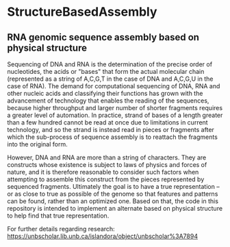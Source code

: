 # StructureBasedAssembly

## RNA genomic sequence assembly based on physical structure

Sequencing of DNA and RNA is the determination of the precise order of nucleotides, the acids or "bases" that form the actual molecular chain (represented as a string of A,C,G,T in the case of DNA and A,C,G,U in the case of RNA). The demand for computational sequencing of DNA, RNA and other nucleic acids and classifying their functions has grown with the advancement of technology that enables the reading of the sequences, because higher throughput and larger number of shorter fragments requires a greater level of automation. In practice,  strand of bases of a length greater than a few hundred cannot be read at once due to limitations in current technology, and so the strand is instead read in pieces or fragments after which the sub-process of sequence assembly is to reattach the fragments into the original form.

However, DNA and RNA are more than a string of characters. They are constructs whose existence is subject to laws of physics and forces of nature, and it is therefore reasonable to consider such factors when attempting to assemble this construct from the pieces represented by sequenced fragments. Ultimately the goal is to have a true representation –or as close to true as possible of the genome so that features and patterns can be found, rather than an optimized one. Based on that, the code in this repository is intended to implement an alternate based on physical structure to help find that true representation.

For further details regarding research:
https://unbscholar.lib.unb.ca/islandora/object/unbscholar%3A7894
